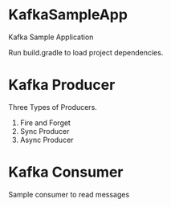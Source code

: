 # KafkaSampleApp
Kafka Sample Application


Run build.gradle to load project dependencies.

# Kafka Producer
Three Types of Producers.
1. Fire and Forget
2. Sync Producer
3. Async Producer

# Kafka Consumer
Sample consumer to read messages